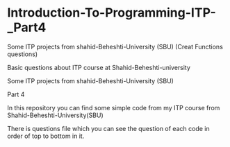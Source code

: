 # Introduction-To-Programming-ITP-_Part4
Some ITP projects from shahid-Beheshti-University (SBU) (Creat Functions questions) 

Basic questions about ITP course at Shahid-Beheshti-university

Some ITP projects from shahid-Beheshti-University (SBU)

Part 4

In this repository you can find some simple code from my ITP course from Shahid-Beheshti-University(SBU)

There is questions file which you can see the question of each code in order of top to bottom in it.
